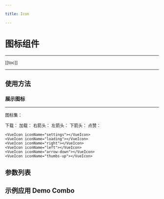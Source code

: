```yaml
---

title: Icon

---
```


# 图标组件

---

[[toc]]

---

## 使用方法

### 展示图标

---

<ClientOnly>

图标集：

<icon-settings></icon-settings>
下载：<icon-download></icon-download>
加载：<icon-loading></icon-loading>
右箭头：<icon-right></icon-right>
左箭头：<icon-left></icon-left>
下箭头：<icon-arrow-down></icon-arrow-down>
点赞：<icon-thumbs-up></icon-thumbs-up>

</ClientOnly>

```vue
<VueIcon iconName="settings"></VueIcon>
<VueIcon iconName="loading"></VueIcon>
<VueIcon iconName="right"></VueIcon>
<VueIcon iconName="left"></VueIcon>
<VueIcon iconName="arrow-down"></VueIcon>
<VueIcon iconName="thumbs-up"></VueIcon>
```

## 参数列表

## 示例应用 Demo Combo
